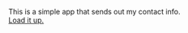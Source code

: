 This is a simple app that sends out my contact info.  
[Load it up.](https://glacial-mountain-56825.herokuapp.com/)
